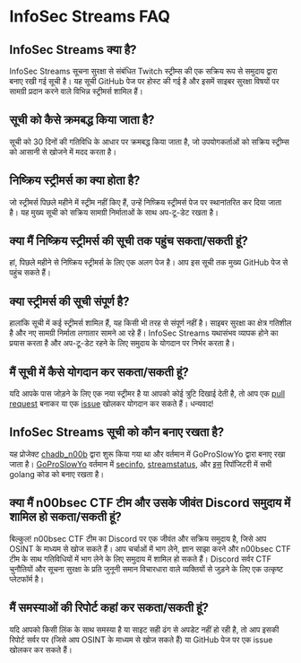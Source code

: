# InfoSec Streams FAQ

## InfoSec Streams क्या है?

InfoSec Streams सूचना सुरक्षा से संबंधित Twitch स्ट्रीम्स की एक सक्रिय रूप से समुदाय द्वारा बनाए रखी गई सूची है। यह सूची GitHub पेज पर होस्ट की गई है और इसमें साइबर सुरक्षा विषयों पर सामग्री प्रदान करने वाले विभिन्न स्ट्रीमर्स शामिल हैं।

## सूची को कैसे क्रमबद्ध किया जाता है?

सूची को 30 दिनों की गतिविधि के आधार पर क्रमबद्ध किया जाता है, जो उपयोगकर्ताओं को सक्रिय स्ट्रीम्स को आसानी से खोजने में मदद करता है।

## निष्क्रिय स्ट्रीमर्स का क्या होता है?

जो स्ट्रीमर्स पिछले महीने में स्ट्रीम नहीं किए हैं, उन्हें निष्क्रिय स्ट्रीमर्स पेज पर स्थानांतरित कर दिया जाता है। यह मुख्य सूची को सक्रिय सामग्री निर्माताओं के साथ अप-टू-डेट रखता है।

## क्या मैं निष्क्रिय स्ट्रीमर्स की सूची तक पहुंच सकता/सकती हूं?

हां, पिछले महीने से निष्क्रिय स्ट्रीमर्स के लिए एक अलग पेज है। आप इस सूची तक मुख्य GitHub पेज से पहुंच सकते हैं।

## क्या स्ट्रीमर्स की सूची संपूर्ण है?

हालांकि सूची में कई स्ट्रीमर्स शामिल हैं, यह किसी भी तरह से संपूर्ण नहीं है। साइबर सुरक्षा का क्षेत्र गतिशील है और नए सामग्री निर्माता लगातार सामने आ रहे हैं। InfoSec Streams यथासंभव व्यापक होने का प्रयास करता है और अप-टू-डेट रहने के लिए समुदाय के योगदान पर निर्भर करता है।

## मैं सूची में कैसे योगदान कर सकता/सकती हूं?

यदि आपके पास जोड़ने के लिए एक नया स्ट्रीमर है या आपको कोई त्रुटि दिखाई देती है, तो आप एक [pull request](https://github.com/infosecstreams/infosecstreams.github.io/pulls) बनाकर या एक [issue](https://github.com/infosecstreams/infosecstreams.github.io/issues) खोलकर योगदान कर सकते हैं। धन्यवाद!

## InfoSec Streams सूची को कौन बनाए रखता है?

यह प्रोजेक्ट [chadb_n00b](https://twitch.tv/chadb_n00b) द्वारा शुरू किया गया था और वर्तमान में GoProSlowYo द्वारा बनाए रखा जाता है। [GoProSlowYo](https://github.com/goproslowyo) वर्तमान में [secinfo](https://github.com/infosecstreams/secinfo), [streamstatus](https://github.com/infosecstreams/streamstatus), और [इस](https://github.com/infosecstreams/infosecstreams.github.io) रिपॉजिटरी में सभी golang कोड को बनाए रखता है।

## क्या मैं n00bsec CTF टीम और उसके जीवंत Discord समुदाय में शामिल हो सकता/सकती हूं?

बिल्कुल! n00bsec CTF टीम का Discord पर एक जीवंत और सक्रिय समुदाय है, जिसे आप OSINT के माध्यम से खोज सकते हैं। आप चर्चाओं में भाग लेने, ज्ञान साझा करने और n00bsec CTF टीम के साथ गतिविधियों में भाग लेने के लिए समुदाय में शामिल हो सकते हैं। Discord सर्वर CTF चुनौतियों और सूचना सुरक्षा के प्रति जुनूनी समान विचारधारा वाले व्यक्तियों से जुड़ने के लिए एक उत्कृष्ट प्लेटफॉर्म है।

## मैं समस्याओं की रिपोर्ट कहां कर सकता/सकती हूं?

यदि आपको किसी लिंक के साथ समस्या है या साइट सही ढंग से अपडेट नहीं हो रही है, तो आप इसकी रिपोर्ट सर्वर पर (जिसे आप OSINT के माध्यम से खोज सकते हैं) या GitHub पेज पर एक issue खोलकर कर सकते हैं।

<script defer data-domain="infosecstreams.github.io" src="https://p.infosecstreams.com/js/plausible.outbound-links.js"></script>
<script src="https://cdnjs.cloudflare.com/ajax/libs/font-awesome/6.4.0/js/brands.min.js" integrity="sha512-KYlRezs7yAa59UnX6zAvY7I96Te02kycQn02Sr6FU/fBpxcXAwumRe5DHVrqVnWTt9HY/PktrAPZzSe9UE1Yxg==" crossorigin="anonymous" referrerpolicy="no-referrer"></script>
<script src="https://cdnjs.cloudflare.com/ajax/libs/font-awesome/6.4.0/js/solid.min.js" integrity="sha512-apZ8JDL5kA1iqvafDdTymV4FWUlJd8022mh46oEMMd/LokNx9uVAzhHk5gRll+JBE6h0alB2Upd3m+ZDAofbaQ==" crossorigin="anonymous" referrerpolicy="no-referrer"></script>
<script src="https://cdnjs.cloudflare.com/ajax/libs/font-awesome/6.4.0/js/fontawesome.min.js" integrity="sha512-c41hNYfKMuxafVVmh5X3N/8DiGFFAV/tU2oeNk+upk/dfDAdcbx5FrjFOkFhe4MOLaKlujjkyR4Yn7vImrXjzQ==" crossorigin="anonymous" referrerpolicy="no-referrer"></script>
